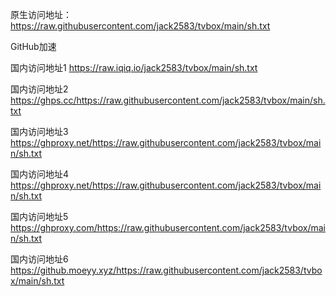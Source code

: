 
原生访问地址：
https://raw.githubusercontent.com/jack2583/tvbox/main/sh.txt

GitHub加速

国内访问地址1
https://raw.iqiq.io/jack2583/tvbox/main/sh.txt

国内访问地址2
https://ghps.cc/https://raw.githubusercontent.com/jack2583/tvbox/main/sh.txt

国内访问地址3
https://ghproxy.net/https://raw.githubusercontent.com/jack2583/tvbox/main/sh.txt

国内访问地址4
https://ghproxy.net/https://raw.githubusercontent.com/jack2583/tvbox/main/sh.txt

国内访问地址5
https://ghproxy.com/https://raw.githubusercontent.com/jack2583/tvbox/main/sh.txt

国内访问地址6
https://github.moeyy.xyz/https://raw.githubusercontent.com/jack2583/tvbox/main/sh.txt

